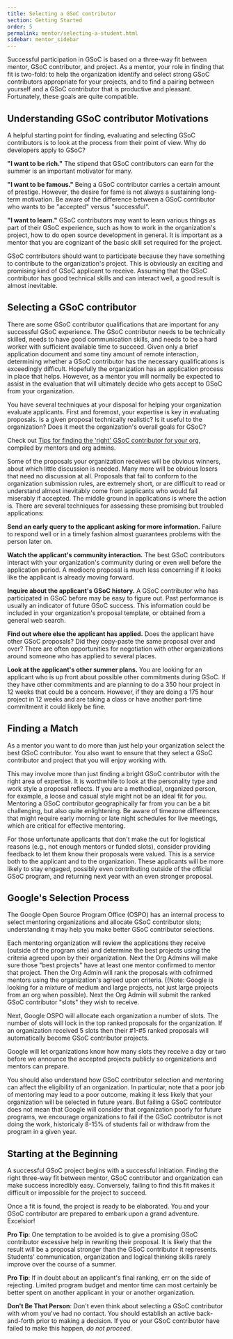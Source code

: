 ```yaml
---
title: Selecting a GSoC contributor
section: Getting Started
order: 5
permalink: mentor/selecting-a-student.html
sidebar: mentor_sidebar
---
```


Successful participation in GSoC is based on a three-way fit between mentor, GSoC contributor, and project. As a mentor, your role in finding that fit is two-fold: to help the organization identify and select strong GSoC contributors appropriate for your projects, and to find a pairing between yourself and a GSoC contributor that is productive and pleasant. Fortunately, these goals are quite compatible.

## Understanding GSoC contributor Motivations

A helpful starting point for finding, evaluating and selecting GSoC contributors is to look at the process from their point of view. Why do developers apply to GSoC?

**"I want to be rich."** The stipend that GSoC contributors can earn for the summer is an important motivator for many. 

**"I want to be famous."** Being a GSoC contributor carries a certain amount of prestige. However, the desire for fame is not always a sustaining long-term motivation. Be aware of the difference between a GSoC contributor who wants to be "accepted" versus "successful".

**"I want to learn."** GSoC contributors may want to learn various things as part of their GSoC experience, such as how to work in the organization's project, how to do open source development in general. It is important as a mentor that you are cognizant of the basic skill set required for the project.

GSoC contributors should want to participate because they have something to contribute to the organization's project. This is obviously an exciting and promising kind of GSoC applicant to receive. Assuming that the GSoC contributor has good technical skills and can interact well, a good result is almost inevitable.

## Selecting a GSoC contributor

There are some GSoC contributor qualifications that are important for any successful GSoC experience. The GSoC contributor needs to be technically skilled, needs to have good communication skills, and needs to be a hard worker with sufficient available time to succeed. Given only a brief application document and some tiny amount of remote interaction, determining whether a GSoC contributor has the necessary qualifications is exceedingly difficult. Hopefully the organization has an application process in place that helps. However, as a mentor you will normally be expected to assist in the evaluation that will ultimately decide who gets accept to GSoC from your organization.

You have several techniques at your disposal for helping your organization evaluate applicants. First and foremost, your expertise is key in evaluating proposals. Is a given proposal technically realistic? Is it useful to the organization? Does it meet the organization's overall goals for GSoC?

Check out [Tips for finding the 'right' GSoC contributor for your org](https://docs.google.com/document/d/1HrCuijYNfDZGaQ9Eyp0HQ6iXuELRmDSimrSkrJRtwug/edit?usp=sharing), compiled by mentors and org admins.

Some of the proposals your organization receives will be obvious winners, about which little discussion is needed. Many more will be obvious losers that need no discussion at all. Proposals that fail to conform to the organization submission rules, are extremely short, or are difficult to read or understand almost inevitably come from applicants who would fail miserably if accepted. The middle ground in applications is where the action is. There are several techniques for assessing these promising but troubled applications:

**Send an early query to the applicant asking for more information.** Failure to respond well or in a timely fashion almost guarantees problems with the person later on.

**Watch the applicant's community interaction.** The best GSoC contributors interact with your organization's community during or even well before the application period. A mediocre proposal is much less concerning if it looks like the applicant is already moving forward.

**Inquire about the applicant's GSoC history.** A GSoC contributor who has participated in GSoC before may be easy to figure out. Past performance is usually an indicator of future GSoC success. This information could be included in your organization's proposal template, or obtained from a general web search.

**Find out where else the applicant has applied.** Does the applicant have other GSoC proposals? Did they copy-paste the same proposal over and over? There are often opportunities for negotiation with other organizations around someone who has applied to several places.

**Look at the applicant's other summer plans.** You are looking for an applicant who is up front about possible other commitments during GSoC. If they have other commitments and are planning to do a 350 hour project in 12 weeks that could be a concern. However, if they are doing a 175 hour project in 12 weeks and are taking a class or have another part-time commitment it could likely be fine.  

## Finding a Match

As a mentor you want to do more than just help your organization select the best GSoC contributor. You also want to ensure that they select a GSoC contributor and project that you will enjoy working with.

This may involve more than just finding a bright GSoC contributor with the right area of expertise. It is worthwhile to look at the personality type and work style a proposal reflects. If you are a methodical, organized person, for example, a loose and casual style might not be an ideal fit for you. Mentoring a GSoC contributor geographically far from you can be a bit challenging, but also quite enlightening. Be aware of timezone differences that might require early morning or late night schedules for live meetings, which are critical for effective mentoring.

For those unfortunate applicants that don't make the cut for logistical reasons (e.g., not enough mentors or funded slots), consider providing feedback to let them know their proposals were valued.  This is a service both to the applicant and to the organization. These applicants will be more likely to stay engaged, possibly even contributing outside of the official GSoC program, and returning next year with an even stronger proposal.

## Google's Selection Process

The Google Open Source Program Office (OSPO) has an internal process to select mentoring organizations and allocate GSoC contributor slots; understanding it may help you make better GSoC contributor selections.

Each mentoring organization will review the applications they receive (outside of the program site) and determine the best projects using the criteria agreed upon by their organization. Next the Org Admins will make sure those "best projects" have at least one mentor confirmed to mentor that project. Then the Org Admin will rank the proposals with cofnirmed mentors using the organization's agreed upon criteria. ((Note: Google is looking for a mixture of medium and large projects, not just large projects from an org when possible). Next the Org Admin will submit the ranked GSoC contributor "slots" they wish to receive.

Next, Google OSPO will allocate each organization a number of slots. The number of slots will lock in the top ranked proposals for the organization. If an organization received 5 slots then their #1-#5 ranked proposals will automatically become GSoC contributor projects. 

Google will let organizations know how many slots they receive a day or two before we announce the accepted projects publicly so organizations and mentors can prepare.

You should also understand how GSoC contributor selection and mentoring can affect the eligibility of an organization. In particular, note that a poor job of mentoring may lead to a poor outcome, making it less likely that your organization will be selected in future years. But failing a GSoC contributor does not mean that Google will consider that organization poorly for future programs, we encourage organizations to fail if the GSoC contributor is not doing the work, historicaly 8-15% of students fail or withdraw from the program in a given year.

## Starting at the Beginning

A successful GSoC project begins with a successful initiation. Finding the right three-way fit between mentor, GSoC contributor and organization can make success incredibly easy. Conversely, failing to find this fit makes it difficult or impossible for the project to succeed.

Once a fit is found, the project is ready to be elaborated. You and your GSoC contributor are prepared to embark upon a grand adventure. Excelsior!

**Pro Tip**: One temptation to be avoided is to give a promising GSoC contributor excessive help in rewriting their proposal. It is likely that the result will be a proposal stronger than the GSoC contributor it represents. Students' communication, organization and logical thinking skills rarely improve over the course of a summer.

**Pro Tip**: If in doubt about an applicant's final ranking, err on the side of rejecting. Limited program budget and mentor time can most certainly be better spent on another applicant in your or another organization.

**Don't Be That Person**: Don't even think about selecting a GSoC contributor with whom you've had no contact. You should establish an active back-and-forth prior to making a decision. If you or your GSoC contributor have failed to make this happen, *do not proceed*.
